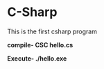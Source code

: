 # C-Sharp

This is the first csharp program

**compile-    CSC hello.cs**

**Execute-    ./hello.exe**
